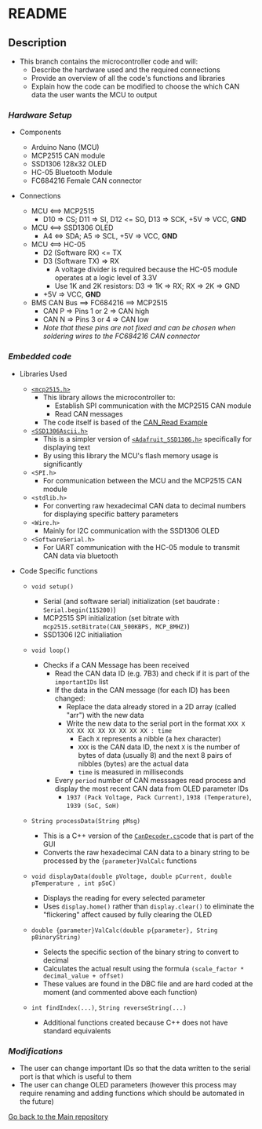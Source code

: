 # README #

## Description

* This branch contains the microcontroller code and will:
	* Describe the hardware used and the required connections
	* Provide an overview of all the code's functions and libraries
	* Explain how the code can be modified to choose the which CAN data the user wants the MCU to output

### *Hardware Setup*

* Components
	* Arduino Nano (MCU)
	* MCP2515 CAN module
	* SSD1306 128x32 OLED
	* HC-05 Bluetooth Module
	* FC684216 Female CAN connector
	
* Connections
	* MCU <==> MCP2515
		* D10 => CS; D11 => SI, D12 <= SO, D13 => SCK, +5V => VCC, **GND**
	* MCU <==> SSD1306 OLED
		* A4 <=> SDA; A5 => SCL, +5V => VCC, **GND**
	* MCU <==> HC-05
		* D2 (Software RX) <= TX
		* D3 (Software TX) => RX
			* A voltage divider is required because the HC-05 module operates at a logic level of 3.3V
			* Use 1K and 2K resistors: D3 => 1K => RX; RX => 2K => GND
		* +5V => VCC, **GND**
	* BMS CAN Bus ==> FC684216 ==> MCP2515
		* CAN P => Pins 1 or 2 => CAN high
		* CAN N => Pins 3 or 4 => CAN low
		* *Note that these pins are not fixed and can be chosen when soldering wires to the FC684216 CAN connector*

### *Embedded code*

* Libraries Used
	
	- [`<mcp2515.h>`](https://github.com/autowp/arduino-mcp2515)
		* This library allows the microcontroller to:
			* Establish SPI communication with the MCP2515 CAN module
			* Read CAN messages
		* The code itself is based of the [CAN_Read Example](https://github.com/autowp/arduino-mcp2515/blob/master/examples/CAN_read/CAN_read.ino)
	- [`<SSD1306Ascii.h>`](https://github.com/greiman/SSD1306Ascii)
		* This is a simpler version of [`<Adafruit_SSD1306.h>`](https://github.com/adafruit/Adafruit_SSD1306) specifically for displaying text
		* By using this library the MCU's flash memory usage is significantly
	- `<SPI.h>` 
		* For communication between the MCU and the MCP2515 CAN module
	- `<stdlib.h>`
		* For converting raw hexadecimal CAN data to decimal numbers for displaying specific battery parameters
	- `<Wire.h>`
		* Mainly for I2C communication with the SSD1306 OLED
	- `<SoftwareSerial.h>`
		* For UART communication with the HC-05 module to transmit CAN data via bluetooth
		
* Code Specific functions
	- `void setup()`
		* Serial (and software serial) initialization (set baudrate : `Serial.begin(115200)`)
		* MCP2515 SPI initialization (set bitrate with `mcp2515.setBitrate(CAN_500KBPS, MCP_8MHZ)`)
		* SSD1306 I2C initialiation 
		
	- `void loop()`
		* Checks if a CAN Message has been received
			* Read the CAN data ID (e.g. 7B3) and check if it is part of the `importantIDs` list
			* If the data in the CAN message (for each ID) has been changed:
				* Replace the data already stored in a 2D array (called "arr") with the new data
				* Write the new data to the serial port in the format `XXX X XX XX XX XX XX XX XX XX : time`
					* Each `X` represents a nibble (a hex character)
					* `XXX` is the CAN data ID, the next `X` is the number of bytes of data (usually 8) and the next 8 pairs of nibbles (bytes) are the actual data
					* `time` is measured in milliseconds
			* Every `period` number of CAN messsages read process and display the most recent CAN data from OLED parameter IDs
				* `1937 (Pack Voltage, Pack Current)`, `1938 (Temperature)`, `1939 (SoC, SoH)`
				
	- `String processData(String pMsg)`
		* This is a C++ version of the [`CanDecoder.cs`](https://github.com/tmDeSilva/CAN_microcontroller_interface/tree/Can-Decoder)code that is part of the GUI
		* Converts the raw hexadecimal CAN data to a binary string to be processed by the `{parameter}ValCalc` functions
		
	- `void displayData(double pVoltage, double pCurrent, double pTemperature , int pSoC)`
		* Displays the reading for every selected parameter
		* Uses `display.home()` rather than `display.clear()` to eliminate the "flickering" affect caused by fully clearing the OLED
		
	- `double {parameter}ValCalc(double p{parameter}, String pBinaryString)`
		* Selects the specific section of the binary string to convert to decimal
		* Calculates the actual result using the formula `(scale_factor * decimal_value + offset)`
		* These values are found in the DBC file and are hard coded at the moment (and commented above each function)
		
	- `int findIndex(...)`, `String reverseString(...)`
		* Additional functions created because C++ does not have standard equivalents
		
### *Modifications*
* The user can change important IDs so that the data written to the serial port is that which is useful to them
* The user can change OLED parameters (however this process may require renaming and adding functions which should be automated in the future)

[Go back to the Main repository](https://github.com/tmDeSilva/CAN_microcontroller_interface/tree/main)
